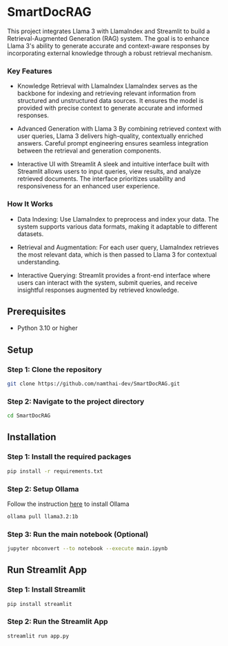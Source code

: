 # SmartDocRAG

This project integrates Llama 3 with LlamaIndex and Streamlit to build a Retrieval-Augmented Generation (RAG) system. The goal is to enhance Llama 3's ability to generate accurate and context-aware responses by incorporating external knowledge through a robust retrieval mechanism.

### Key Features

- Knowledge Retrieval with LlamaIndex
  LlamaIndex serves as the backbone for indexing and retrieving relevant information from structured and unstructured data sources. It ensures the model is provided with precise context to generate accurate and informed responses.

- Advanced Generation with Llama 3
  By combining retrieved context with user queries, Llama 3 delivers high-quality, contextually enriched answers. Careful prompt engineering ensures seamless integration between the retrieval and generation components.

- Interactive UI with Streamlit
  A sleek and intuitive interface built with Streamlit allows users to input queries, view results, and analyze retrieved documents. The interface prioritizes usability and responsiveness for an enhanced user experience.

### How It Works

- Data Indexing:
  Use LlamaIndex to preprocess and index your data. The system supports various data formats, making it adaptable to different datasets.

- Retrieval and Augmentation:
  For each user query, LlamaIndex retrieves the most relevant data, which is then passed to Llama 3 for contextual understanding.

- Interactive Querying:
  Streamlit provides a front-end interface where users can interact with the system, submit queries, and receive insightful responses augmented by retrieved knowledge.

## Prerequisites

- Python 3.10 or higher

## Setup

### Step 1: Clone the repository

```bash
git clone https://github.com/namthai-dev/SmartDocRAG.git
```

### Step 2: Navigate to the project directory

```bash
cd SmartDocRAG
```

## Installation

### Step 1: Install the required packages

```bash
pip install -r requirements.txt
```

### Step 2: Setup Ollama

Follow the instruction [here](https://github.com/ollama/ollama) to install Ollama

```bash
ollama pull llama3.2:1b
```

### Step 3: Run the main notebook (Optional)

```bash
jupyter nbconvert --to notebook --execute main.ipynb
```

## Run Streamlit App

### Step 1: Install Streamlit

```bash
pip install streamlit
```

### Step 2: Run the Streamlit App

```bash
streamlit run app.py
```

